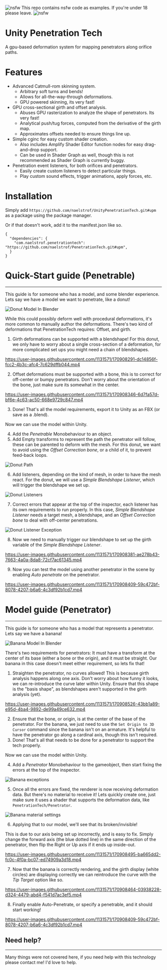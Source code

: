 ![nsfw](18.png) This repo contains nsfw code as examples. If you're under 18 please leave. ![nsfw](18.png)

# Unity Penetration Tech

A gpu-based deformation system for mapping penetrators along orifice paths.

# Features

* Advanced Catmull-rom skinning system.
  - Arbitrary soft turns and bends!
  - Allows for all-the-way-through deformations.
  - GPU powered skinning, its very fast!
* GPU cross-sectional girth and offset analysis.
  - Abuses GPU rasterization to analyze the shape of penetrators. Its very fast!
  - Analytical push/tug forces, computed from the derivative of the girth map.
  - Approximates offsets needed to ensure things line up.
* Simple cginc for easy custom shader creation.
  - Also includes Amplify Shader Editor function nodes for easy drag-and-drop support.
  - Can be used in Shader Graph as well, though this is not recommended as Shader Graph is currently buggy.
* Penetration event listeners, for both orifices and penetrators.
  - Easily create custom listeners to detect particular things.
  - Play custom sound effects, trigger animations, apply forces, etc.

# Installation

Simply add `https://github.com/naelstrof/UnityPenetrationTech.git#upm` as a package using the package manager.

Or if that doesn't work, add it to the manifest.json like so.

```
{
  "dependencies": {
    "com.naelstrof.penetrationtech": "https://github.com/naelstrof/PenetrationTech.git#upm",
  }
}
```

# Quick-Start guide (Penetrable)

---

This guide is for someone who has a model, and some blender experience.
Lets say we have a model we want to penetrate, like a donut!

![Donut Model In Blender](tutorialimages/donutBlender.png)

While this could possibly deform well with procedural deformations, it's more common to manually author the deformations. There's two kind of deformations that PenetrationTech requires: Offset, and girth.

1. Girth deformations can be supported with a blendshape!
 For this donut, we only have to worry about a single cross-section of a deformation,
 for more complicated set ups you might need a chain of blendshapes.

https://user-images.githubusercontent.com/1131571/170908291-dc14856f-fcc2-4b3c-afc4-7c629dffb044.mp4

2. Offset deformations must be supported with a bone, this is to correct for off-center or bumpy penetrators.
 Don't worry about the orientation of the bone, just make sure its somewhat in the center.

https://user-images.githubusercontent.com/1131571/170908346-6d7fa57d-bf6e-4c63-ac50-668e9729c847.mp4

3. Done! That's all the model requirements, export it to Unity as an FBX (or save as a .blend).

Now we can use the model within Unity.

4. Add the *Penetrable* Monobehaviour to an object.
5. Add Empty transforms to represent the path the penetrator will follow, these can be parented to deform with the mesh.
 For this donut, we want to avoid using the *Offset Correction bone*, or a child of it, to prevent feed-back loops.

![Donut Path](tutorialimages/donutpath.png) 

6. Add listeners, depending on the kind of mesh, in order to have the mesh react.
 For the donut, we will use a *Simple Blendshape Listener*, which will trigger the blendshape we set up.

![Donut Listeners](tutorialimages/donutAddListener.png)

7. Correct errors that appear at the top of the inspector, each listener has its own requirements to run properly.
 In this case, *Simple Blendshape Listener* needs a target mesh, a blendshape,
 and an *Offset Correction bone* to deal with off-center penetrations.

![Donut Listener Exception](tutorialimages/donutListenerException.png)

8. Now we need to manually trigger our blendshape to set up the girth variable of the *Simple Blendshape Listener*.

https://user-images.githubusercontent.com/1131571/170908381-ae278b43-7663-4a0a-8da8-72cf7ac61345.mp4

9. Now you can test the model using another penetrator in the scene by enabling *Auto penetrate* on the penetrator.


https://user-images.githubusercontent.com/1131571/170908409-59c472bf-8078-4207-b6a6-4c3df92b1cd7.mp4


# Model guide (Penetrator)

---

This guide is for someone who has a model that represents a penetrator. Lets say we have a banana!

![Banana Model In Blender](tutorialimages/bananaBlender.png)

There's two requirements for penetrators: It must have a transform at the center of its base (either a bone or the origin), and it must be straight.
Our banana in this case doesn't meet either requirement, so lets fix that!

1. Straighten the penetrator, no curves allowed! This is because girth analysis happens along one axis.
Don't worry about how funny it looks, we can re-introduce the curve later within Unity.
Ensure that this shape is the "basis shape", as blendshapes aren't supported in the girth analysis (yet).

https://user-images.githubusercontent.com/1131571/170908526-43bb1a89-e95d-4ba4-9892-de99a49ce632.mp4

2. Ensure that the bone, or origin, is at the center of the base of the penetrator. 
For the banana, we just need to use the `Set Origin to 3D Cursor` command since the banana isn't on an armature.
It's helpful to have the penetrator go along a cardinal axis, though this isn't required.
3. Done! That's all that needs to be done for a penetrator to support the tech properly.

Now we can use the model within Unity.

4. Add a *Penetrator* Monobehaviour to the gameobject, then start fixing the errors at the top of the inspector.

![Banana exceptions](tutorialimages/bananaExceptions.png)

5. Once all the errors are fixed, the renderer is now receiving deformation data. But there's no material to receive it!
Lets quickly create one, just make sure it uses a shader that supports the deformation data, like `PenetrationTech/Penetrator`.

![Banana material settings](tutorialimages/bananaMaterial.png)

6. Applying that to our model, we'll see that its broken/invisible!

This is due to our axis being set up incorrectly, and is easy to fix.
Simply change the forward axis (the blue dotted line) in the same direction of the penetrator,
then flip the Right or Up axis if it ends up inside-out.

https://user-images.githubusercontent.com/1131571/170908495-ba665dd2-fc0c-4f0a-bc07-ed74909a3d18.mp4

7. Now that the banana is correctly rendering, and the girth display (white circles) are displaying correctly
we can reintroduce the curve with the *Tip Target* option like so.
 
https://user-images.githubusercontent.com/1131571/170908464-03938228-d324-4479-abd4-f541d7ac3ef5.mp4

8. Finally enable Auto-Penetrate, or specify a penetrable, and it should start working!

https://user-images.githubusercontent.com/1131571/170908409-59c472bf-8078-4207-b6a6-4c3df92b1cd7.mp4

## Need help?

---

Many things were not covered here, if you need help with this technology please contact me! I'd love to help.
